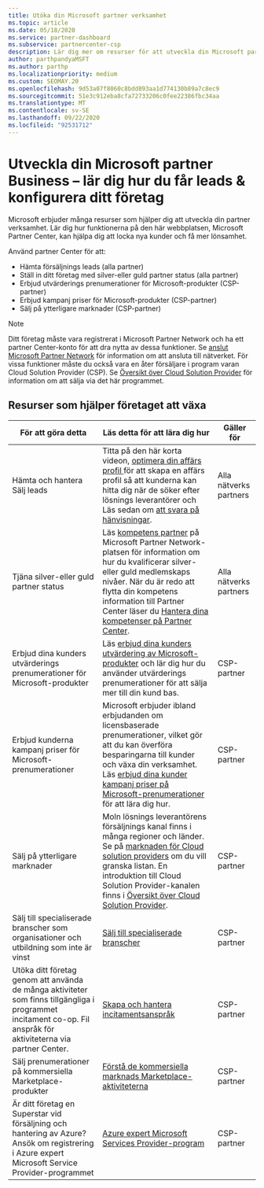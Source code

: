 ```yaml
---
title: Utöka din Microsoft partner verksamhet
ms.topic: article
ms.date: 05/18/2020
ms.service: partner-dashboard
ms.subservice: partnercenter-csp
description: Lär dig mer om resurser för att utveckla din Microsoft partner-verksamhet. Detta inkluderar hur du hämtar försäljnings leads (hänvisningar) från Microsoft.
author: parthpandyaMSFT
ms.author: parthp
ms.localizationpriority: medium
ms.custom: SEOMAY.20
ms.openlocfilehash: 9d53a07f8060c8bdd893aa1d774130b89a7c8ec9
ms.sourcegitcommit: 51e3c912eba8cfa72733206c0fee22386fbc34aa
ms.translationtype: MT
ms.contentlocale: sv-SE
ms.lasthandoff: 09/22/2020
ms.locfileid: "92531712"
---
```

# <a name="grow-your-microsoft-partner-business---learn-how-to-get-leads--set-your-company-apart"></a>Utveckla din Microsoft partner Business – lär dig hur du får leads & konfigurera ditt företag

Microsoft erbjuder många resurser som hjälper dig att utveckla din partner verksamhet. Lär dig hur funktionerna på den här webbplatsen, Microsoft Partner Center, kan hjälpa dig att locka nya kunder och få mer lönsamhet.

Använd partner Center för att:

- Hämta försäljnings leads (alla partner)
- Ställ in ditt företag med silver-eller guld partner status (alla partner)
- Erbjud utvärderings prenumerationer för Microsoft-produkter (CSP-partner)
- Erbjud kampanj priser för Microsoft-produkter (CSP-partner)
- Sälj på ytterligare marknader (CSP-partner)

> [!NOTE]  
> Ditt företag måste vara registrerat i Microsoft Partner Network och ha ett partner Center-konto för att dra nytta av dessa funktioner. Se [anslut Microsoft Partner Network](mpn-overview.md) för information om att ansluta till nätverket. För vissa funktioner måste du också vara en åter försäljare i program varan Cloud Solution Provider (CSP). Se [Översikt över Cloud Solution Provider](csp-overview.md) för information om att sälja via det här programmet.

## <a name="resources-to-help-your-business-grow"></a>Resurser som hjälper företaget att växa

|  **För att göra detta**  |  **Läs detta för att lära dig hur**  |  **Gäller för**  |
|--------------|-----------|--------------
| Hämta och hantera Sälj leads | Titta på den här korta videon, [optimera din affärs profil ](https://player.vimeo.com/video/252788046 ) för att skapa en affärs profil så att kunderna kan hitta dig när de söker efter lösnings leverantörer och Läs sedan om [att svara på hänvisningar](manage-leads.md). | Alla nätverks partners |
| Tjäna silver-eller guld partner status | Läs [kompetens partner](https://partner.microsoft.com/membership/competencies) på Microsoft Partner Network-platsen för information om hur du kvalificerar silver-eller guld medlemskaps nivåer. När du är redo att flytta din kompetens information till Partner Center läser du [Hantera dina kompetenser på Partner Center](learn-about-competencies.md). | Alla nätverks partners |
| Erbjud dina kunders utvärderings prenumerationer för Microsoft-produkter | Läs [erbjud dina kunders utvärdering av Microsoft-produkter](offer-your-customers-trials-of-microsoft-products.md) och lär dig hur du använder utvärderings prenumerationer för att sälja mer till din kund bas.| CSP-partner |
| Erbjud kunderna kampanj priser för Microsoft-prenumerationer | Microsoft erbjuder ibland erbjudanden om licensbaserade prenumerationer, vilket gör att du kan överföra besparingarna till kunder och växa din verksamhet. Läs [erbjud dina kunder kampanj priser på Microsoft-prenumerationer](promotions.md) för att lära dig hur. | CSP-partner |
| Sälj på ytterligare marknader | Moln lösnings leverantörens försäljnings kanal finns i många regioner och länder. Se på [marknaden för Cloud solution providers](agreements.md) om du vill granska listan. En introduktion till Cloud Solution Provider-kanalen finns i [Översikt över Cloud Solution Provider](csp-overview.md).  | CSP-partner |
Sälj till specialiserade branscher som organisationer och utbildning som inte är vinst|[Sälj till specialiserade branscher](get-special-pricing-for-offers.md)|CSP-partner|
|Utöka ditt företag genom att använda de många aktiviteter som finns tillgängliga i programmet incitament co-op. Fil anspråk för aktiviteterna via partner Center.| [Skapa och hantera incitamentsanspråk](create-incentives-claims.md)|CSP-partner|
|Sälj prenumerationer på kommersiella Marketplace-produkter|[Förstå de kommersiella marknads Marketplace-aktiviteterna](csp-commercial-marketplace-overview.md)|CSP-partner|
|Är ditt företag en Superstar vid försäljning och hantering av Azure? Ansök om registrering i Azure expert Microsoft Service Provider-programmet|[Azure expert Microsoft Services Provider-program](azure-expert-msp.md)|CSP-partner|
